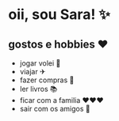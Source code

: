  # oii, sou Sara! ✨
 
## gostos e hobbies ❤ 

- jogar volei 🏐
- viajar ✈
- fazer compras 🎁
- ler livros 📚
- ficar com a familia ❤❤❤
- sair com os amigos 🤍
<!---
sarasulino09/sarasulino09 is a ✨ special ✨ repository because its `README.md` (this file) appears on your GitHub profile.
You can click the Preview link to take a look at your changes.
--->

